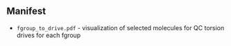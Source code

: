 ## Manifest

* `fgroup_to_drive.pdf` - visualization of selected molecules for QC torsion drives for each fgroup